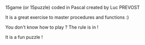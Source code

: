 15game (or 15puzzle) coded in Pascal created by Luc PREVOST

It is a great exercise to master procedures and functions :)

You don't know how to play ? The rule is in !

It is a fun puzzle !
